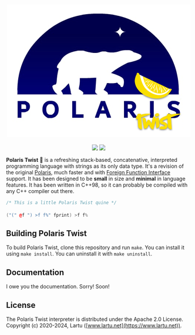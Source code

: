 <p align="center">
  <img src="images/altlogo.png">
  <br><br>
  <img src="https://img.shields.io/badge/version-1.0-blue.svg">
  <img src="https://img.shields.io/badge/apache-_2.0-yellow">
</p>

**Polaris Twist** 🍋 is a refreshing stack-based, concatenative, interpreted programming language with strings as its only data type. It's a revision of the original [Polaris](https://github.com/Lartu/polaris/tree/master),
much faster and with [Foreign Function Interface](https://en.wikipedia.org/wiki/Foreign_function_interface)
support.
It has been designed to be **small** in size and **minimal** in language features.
It has been written in C++98, so it can probably be compiled with any C++ compiler out there.

```c++
/* This is a little Polaris Twist quine */

("(" @f ") >f f%" fprint) >f f%
```

## Building Polaris Twist
To build Polaris Twist, clone this repository and run `make`. You can install it using `make install`. You can uninstall it with `make uninstall`.

## Documentation
I owe you the documentation. Sorry! Soon!

## License
The Polaris Twist interpreter is distributed under the Apache 2.0 License. Copyright (c) 2020-2024, Lartu ([www.lartu.net](https://www.lartu.net)).
